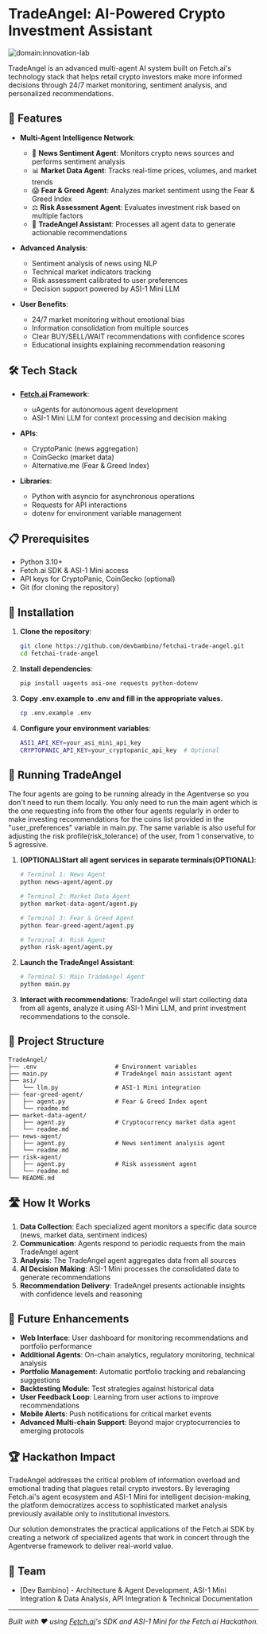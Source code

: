 # TradeAngel: AI-Powered Crypto Investment Assistant

![domain:innovation-lab](https://img.shields.io/badge/innovation--lab-3D8BD3)

TradeAngel is an advanced multi-agent AI system built on Fetch.ai's technology stack that helps retail crypto investors make more informed decisions through 24/7 market monitoring, sentiment analysis, and personalized recommendations.

## 🌟 Features

- **Multi-Agent Intelligence Network**:
  - 📰 **News Sentiment Agent**: Monitors crypto news sources and performs sentiment analysis
  - 📊 **Market Data Agent**: Tracks real-time prices, volumes, and market trends
  - 😱 **Fear & Greed Agent**: Analyzes market sentiment using the Fear & Greed Index
  - ⚖️ **Risk Assessment Agent**: Evaluates investment risk based on multiple factors
  - 🧠 **TradeAngel Assistant**: Processes all agent data to generate actionable recommendations

- **Advanced Analysis**:
  - Sentiment analysis of news using NLP
  - Technical market indicators tracking
  - Risk assessment calibrated to user preferences
  - Decision support powered by ASI-1 Mini LLM

- **User Benefits**:
  - 24/7 market monitoring without emotional bias
  - Information consolidation from multiple sources
  - Clear BUY/SELL/WAIT recommendations with confidence scores
  - Educational insights explaining recommendation reasoning

## 🛠️ Tech Stack

- **[Fetch.ai](https://fetch.ai) Framework**:
  - uAgents for autonomous agent development
  - ASI-1 Mini LLM for context processing and decision making
  
- **APIs**:
  - CryptoPanic (news aggregation)
  - CoinGecko (market data)
  - Alternative.me (Fear & Greed Index)

- **Libraries**:
  - Python with asyncio for asynchronous operations
  - Requests for API interactions
  - dotenv for environment variable management

## 📋 Prerequisites

- Python 3.10+
- Fetch.ai SDK & ASI-1 Mini access
- API keys for CryptoPanic, CoinGecko (optional)
- Git (for cloning the repository)

## 🚀 Installation

1. **Clone the repository**:
   ```bash
   git clone https://github.com/devbambino/fetchai-trade-angel.git
   cd fetchai-trade-angel
   ```

2. **Install dependencies**:
   ```bash
   pip install uagents asi-one requests python-dotenv
   ```
3. **Copy .env.example to .env and fill in the appropriate values.**
   ```bash
   cp .env.example .env
   ```
 
4. **Configure your environment variables**:
   ```bash
   ASI1_API_KEY=your_asi_mini_api_key
   CRYPTOPANIC_API_KEY=your_cryptopanic_api_key  # Optional
   ```

## 🏃 Running TradeAngel

The four agents are going to be running already in the Agentverse so you don't need to run them locally. You only need to run the main agent which is the one requesting info from the other four agents regularly in order to make investing recommendations for the coins list provided in the "user_preferences" variable in main.py. The same variable is also useful for adjusting the risk profile(risk_tolerance) of the user, from 1 conservative, to 5 agressive.

1. **(OPTIONAL)Start all agent services in separate terminals(OPTIONAL)**:

   ```bash
   # Terminal 1: News Agent
   python news-agent/agent.py
   
   # Terminal 2: Market Data Agent
   python market-data-agent/agent.py
   
   # Terminal 3: Fear & Greed Agent
   python fear-greed-agent/agent.py
   
   # Terminal 4: Risk Agent
   python risk-agent/agent.py
   ```

2. **Launch the TradeAngel Assistant**:
   ```bash
   # Terminal 5: Main TradeAngel Agent
   python main.py
   ```

3. **Interact with recommendations**:
   TradeAngel will start collecting data from all agents, analyze it using ASI-1 Mini LLM, and print investment recommendations to the console.

## 📁 Project Structure

```
TradeAngel/
├── .env                      # Environment variables
├── main.py                   # TradeAngel main assistant agent
├── asi/
│   └── llm.py                # ASI-1 Mini integration
├── fear-greed-agent/
│   ├── agent.py              # Fear & Greed Index agent
│   └── readme.md   
├── market-data-agent/
│   ├── agent.py              # Cryptocurrency market data agent
│   └── readme.md   
├── news-agent/
│   ├── agent.py              # News sentiment analysis agent
│   └── readme.md    
├── risk-agent/
│   ├── agent.py              # Risk assessment agent
│   └── readme.md        
└── README.md
```

## 🛣️ How It Works

1. **Data Collection**: Each specialized agent monitors a specific data source (news, market data, sentiment indices)
2. **Communication**: Agents respond to periodic requests from the main TradeAngel agent
3. **Analysis**: The TradeAngel agent aggregates data from all sources
4. **AI Decision Making**: ASI-1 Mini processes the consolidated data to generate recommendations
5. **Recommendation Delivery**: TradeAngel presents actionable insights with confidence levels and reasoning

## 🔮 Future Enhancements

- **Web Interface**: User dashboard for monitoring recommendations and portfolio performance
- **Additional Agents**: On-chain analytics, regulatory monitoring, technical analysis
- **Portfolio Management**: Automatic portfolio tracking and rebalancing suggestions
- **Backtesting Module**: Test strategies against historical data
- **User Feedback Loop**: Learning from user actions to improve recommendations
- **Mobile Alerts**: Push notifications for critical market events
- **Advanced Multi-chain Support**: Beyond major cryptocurrencies to emerging protocols

## 🏆 Hackathon Impact

TradeAngel addresses the critical problem of information overload and emotional trading that plagues retail crypto investors. By leveraging Fetch.ai's agent ecosystem and ASI-1 Mini for intelligent decision-making, the platform democratizes access to sophisticated market analysis previously available only to institutional investors.

Our solution demonstrates the practical applications of the Fetch.ai SDK by creating a network of specialized agents that work in concert through the Agentverse framework to deliver real-world value.

## 👥 Team

- [Dev Bambino] - Architecture & Agent Development, ASI-1 Mini Integration & Data Analysis, API Integration & Technical Documentation

---

*Built with ❤️ using [Fetch.ai](https://fetch.ai)'s SDK and ASI-1 Mini for the Fetch.ai Hackathon.*
